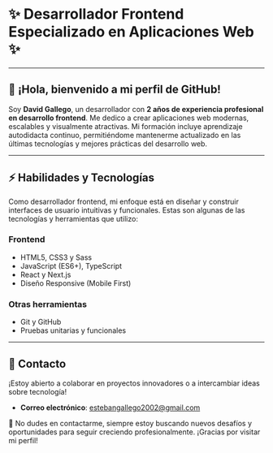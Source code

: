 # ✨ **Desarrollador Frontend Especializado en Aplicaciones Web** ✨

---

## 👋 ¡Hola, bienvenido a mi perfil de GitHub!

Soy **David Gallego**, un desarrollador con **2 años de experiencia profesional en desarrollo frontend**. Me dedico a crear aplicaciones web modernas, escalables y visualmente atractivas. Mi formación incluye aprendizaje autodidacta continuo, permitiéndome mantenerme actualizado en las últimas tecnologías y mejores prácticas del desarrollo web.

---

## ⚡ Habilidades y Tecnologías

Como desarrollador frontend, mi enfoque está en diseñar y construir interfaces de usuario intuitivas y funcionales. Estas son algunas de las tecnologías y herramientas que utilizo:

### **Frontend**

- HTML5, CSS3 y Sass
- JavaScript (ES6+), TypeScript
- React y Next.js
- Diseño Responsive (Mobile First)

### **Otras herramientas**

- Git y GitHub
- Pruebas unitarias y funcionales

---

## 📧 Contacto

¡Estoy abierto a colaborar en proyectos innovadores o a intercambiar ideas sobre tecnología!

- **Correo electrónico**: [estebangallego2002@gmail.com](mailto:estebangallego2002@gmail.com)

🌟 No dudes en contactarme, siempre estoy buscando nuevos desafíos y oportunidades para seguir creciendo profesionalmente. ¡Gracias por visitar mi perfil!


<!--
**Dagapa/Dagapa** is a ✨ _special_ ✨ repository because its `README.md` (this file) appears on your GitHub profile.

Here are some ideas to get you started:

- 🔭 I’m currently working on ...
- 🌱 I’m currently learning ...
- 👯 I’m looking to collaborate on ...
- 🤔 I’m looking for help with ...
- 💬 Ask me about ...
- 📫 How to reach me: ...
- 😄 Pronouns: ...
- ⚡ Fun fact: ...
-->
